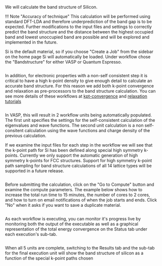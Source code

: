 <!-- TODO by MH -->

We will calculate the band structure of Silicon.

!!! Note "Accuracy of technique"
    This calculation will be performed using standard DFT-LDA and therefore underprediction of the band gap is to be expected.  Further modifications to the input files and settings to correctly predict the band structure and the distance between the highest occupied band and lowest unoccupied band are possible and will be explored and implemented in the future.

Si is the default material, so if you choose "Create a Job" from the sidebar on the home page Si will automatically be loaded.  Under workflow chose the "Bandstructure" for either VASP or Quantum Espresso.

<img data-gifffer="/images/BandStep1.gif" />

In addition, for electronic properties with a non-self consistent step it is critical to have a high k-point density to give enough detail to calculate an accurate band structure.  For this reason we add both k-point convergence and relaxation as pre-processors to the band structure calculation.  You can see more details of these workflows at [kpt-convergence](kpt-convergence) and [relaxation tutorials](relaxation)

<img data-gifffer="/images/BandStep2.gif" />

In VASP, this will result in 2 workflow units being automatically populated.  The first unit specifies the settings for the self-consistent calculation of the eigenvalues and wave functions.  The second unit calculation is a non self-consitent calculation using the wave functions and charge density of the previous calculation.

If we examine the input files for each step in the workflow we will see that the k-point path for Si has been defined along special high symmetry k-points.  Currently we only support the automatic generation of high symmetry k-points for FCC structures.  Support for high symmetry k-point path sampling for band structure calculations of all 14 lattice types will be supported in a future release.

<img data-gifffer="/images/BandStep3.gif" />

Before submitting the calculation, click on the "Go to Compute" button and examine the compute parameters.  The example below shows how to increase the total run time to 15 minutes, the number of cores to 2 cores, and how to turn on email notifications of when the job starts and ends.  Click "No" when it asks if you want to save a duplicate material.

<img data-gifffer="/images/BandStep4.gif" />



As each workflow is executing, you can monitor it's progress live by monitoring both the output of the executable as well as a graphical representation of the total energy convergence on the Status tab under each execution's sub-tab.

<img data-gifffer="/images/BandStep5.gif" />


When all 5 units are complete, switching to the Results tab and the sub-tab for the final execution unit will show the band structure of silicon as a function of the special k-point paths chosen

<img data-gifffer="/images/BandStep6.gif" />
